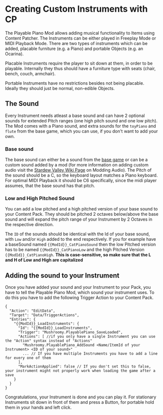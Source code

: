 # Creating Custom Instruments with CP
The Playable Piano Mod allows adding musical functionality to Items using Content Patcher. The Instruments can be either played in Freeplay Mode or MIDI Playback Mode.
There are two types of instruments which can be added, placable furniture (e.g. a Piano) and portable Objects (e.g. an Ocarina).

Placable Instruments require the player to sit down at them, in order to be playable. Internally they thus should have a furniture type with seats (chair, bench, couch, armchair).

Portable Instruments have no restrictions besides not being placable. Ideally they should just be normal, non-edible Objects.

## The Sound
Every Instrument needs atleast a base sound and can have 2 optional sounds for extended Pitch ranges (one high pitch sound and one low pitch). The Mod comes with a Piano sound, and extra sounds for the `toyPiano` and `flute` from the base game, which you can use, if you don't want to add your own. 

### Base sound
The base sound can either be a sound from the [base game](https://stardewvalleywiki.com/Modding:Audio#Sound) or can be a custom sound added by a mod (for more information on adding custom audio visit the [Stardew Valley Wiki Page](https://stardewvalleywiki.com/Modding:Audio) on Modding Audio).
The Pitch of the sound should be a C, so the keyboard layout matches a Piano keyboard. For optimal MIDI Playback it should be C6 specifically, since the midi player assumes, that the base sound has that pitch.

### Low and High Pitched Sound
You can add a low pitched and a high pitched version of your base sound to your Content Pack. They should be pitched 2 octaves below/above the base sound and will expand the pitch range of your Instrument by 2 Octaves in the respective direction. 

The `ID` of the sounds should be identical with the Id of your base sound, with `Low` and/or `High` added to the end respectively. If you for example have a baseSound named `{{ModId}}_CatPianoSound` then the low Pitched version has to be named `{{ModId}}_CatPianoLow` and the high Pitched Version `{{ModId}}_CatPianoHigh`. **This is case-sensitive, so make sure that the L and H of Low and High are capitalized**

## Adding the sound to your Instrument
Once you have added your sound and your Instrument to your Pack, you have to tell the Playable Piano Mod, which sound your instrument uses. To do this you have to add the following Trigger Action to your Content Pack. 
```jsonc
{
  "Action": "EditData",
  "Target": "Data/TriggerActions",
  "Entries": {
    "{{ModId}}_LoadInstruments": {
      "Id": "{{ModId}}_LoadInstruments",
      "Trigger": "Mushroomy.PlayablePiano_SaveLoaded",
      "Actions": [ //if you only have a single Instrument you can use the "Action" syntax instead of "Actions"
        "Mushroomy.PlayablePiano_AddSound <Name/ItemId of your Instrument> <ID of your sound>"
        ... // If you have multiple Instruments you have to add a line for every one of them
      ],
      "MarkActionApplied": false // If you don't set this to false, your instrument might not properly work when loading the game after a save
    }
  }
}
```
Congratulations, your Instrument is done and you can play it. For stationary Instruments sit down in front of them and press a Button, for portable hold them in your hands and left click.

